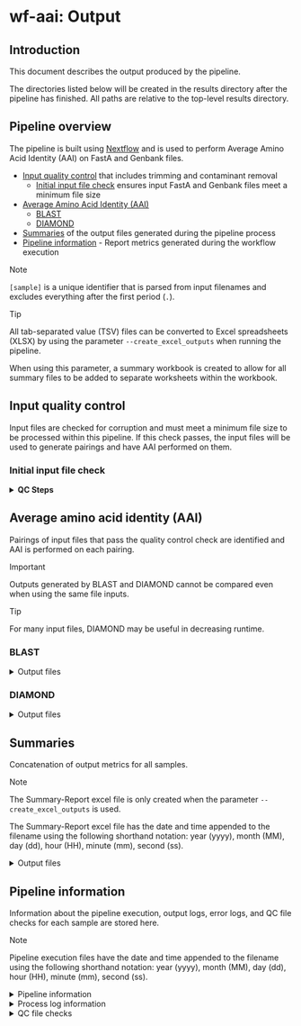 # wf-aai: Output

## Introduction

This document describes the output produced by the pipeline.

The directories listed below will be created in the results directory after the pipeline has finished. All paths are relative to the top-level results directory.

## Pipeline overview

The pipeline is built using [Nextflow](https://www.nextflow.io/) and is used to perform Average Amino Acid Identity (AAI) on FastA and Genbank files.

- [Input quality control](#input-quality-control) that includes trimming and contaminant removal
  - [Initial input file check](#initial-input-file-check) ensures input FastA and Genbank files meet a minimum file size
- [Average Amino Acid Identity (AAI)](#average-amino-acid-identity-aai)
  - [BLAST](#blast)
  - [DIAMOND](#diamond)
- [Summaries](#summaries) of the output files generated during the pipeline process
- [Pipeline information](#pipeline-information) - Report metrics generated during the workflow execution

> [!NOTE]
> `[sample]` is a unique identifier that is parsed from input filenames and excludes everything after the first period (`.`).

> [!TIP]
> All tab-separated value (TSV) files can be converted to Excel spreadsheets (XLSX) by using the parameter `--create_excel_outputs` when running the pipeline.
>
> When using this parameter, a summary workbook is created to allow for all summary files to be added to separate worksheets within the workbook.

## Input quality control

Input files are checked for corruption and must meet a minimum file size to be processed within this pipeline. If this check passes, the input files will be used to generate pairings and have AAI performed on them.

### Initial input file check

<details markdown="1">
<summary><strong>QC Steps</strong></summary>

- Input files are checked to ensure that they meet a minimum file size to be processed within this pipeline `[Default: 45k]`. This is to prevent unusually small input sets from wasting compute time processing data that will not yield usable results.

</details>

## Average amino acid identity (AAI)

Pairings of input files that pass the quality control check are identified and AAI is performed on each pairing.

> [!IMPORTANT]
> Outputs generated by BLAST and DIAMOND cannot be compared even when using the same file inputs.

> [!TIP]
> For many input files, DIAMOND may be useful in decreasing runtime.

### BLAST

<details markdown="1">
<summary>Output files</summary>

- `AAI/BLAST`
  - `pairs.[tsv,xlsx]`: List of all pairings to be performed.
  - `queries.[tsv,xlsx]`: List of query proteome(s) `(query vs reference panel workflow)`.
  - `references.[tsv,xlsx]`: List of reference proteomes `(query vs reference panel workflow)`.
  - `proteomes.[tsv,xlsx]`: List of input proteomes that passed quality control checks `(all vs all workflow)`.
- `AAI/BLAST/[pair1]-[pair2]`
  - `aai.[pair2],[pair1].stats.tab`: AAI summary of each pair, including the combined bidirectional AAI.
  - `blastp.[pair2],[pair1].tab`: BLAST output of each fragment of [pair2] vs reference [pair1].
  - `blastp.[pair1],[pair2].tab`: BLAST output of each fragment of [pair1] vs reference [pair2].
  - `blastp.[pair2],[pair1].filt.tab`: Filtered BLAST output.
  - `blastp.[pair2],[pair1].filt.two-way.tab`: Filtered bidirectional BLAST output.

</details>

### DIAMOND

<details markdown="1">
<summary>Output files</summary>

- `AAI/DIAMOND`
  - `pairs.[tsv,xlsx]`: List of all pairings to be performed
  - `queries.[tsv,xlsx]`: List of query proteome(s) `(query vs reference panel workflow)`
  - `references.[tsv,xlsx]`: List of reference proteomes `(query vs reference panel workflow)`
  - `proteomes.[tsv,xlsx]`: List of input proteomes that passed quality control checks `(all vs all workflow)`
- `AAI/DIAMOND/[pair1]-[pair2]`
  - `aai.[pair2],[pair1].stats.tab`: AAI summary of each pair, including the combined bidirectional AAI.
  - `diamond.[pair2],[pair1].tab`: DIAMOND output of each fragment of [pair2] vs reference [pair1].
  - `diamond.[pair1],[pair2].tab`: DIAMOND output of each fragment of [pair1] vs reference [pair2].
  - `diamond.[pair2],[pair1].filt.tab`: Filtered DIAMOND output.
  - `diamond.[pair2],[pair1].filt.two-way.tab`: Filtered bidirectional DIAMOND output.

</details>

## Summaries

Concatenation of output metrics for all samples.

> [!NOTE]
> The Summary-Report excel file is only created when the parameter `--create_excel_outputs` is used.
>
> The Summary-Report excel file has the date and time appended to the filename using the following shorthand notation: year (yyyy), month (MM), day (dd), hour (HH), minute (mm), second (ss).

<details markdown="1">
<summary>Output files</summary>

- `Summaries/`
  - `Summary.AAI.[tsv,xlsx]`: Summary of AAI results for all samples.
  - `Summary.POCP.[tsv,xlsx]`: Summary of POCP results for all samples (non-default option).
  - `Summary.QC_File_Checks.[tsv,xlsx]`: Summary of all QC file checks detailing if a sample passes or fails each process.
  - `Summary.Proteins_Per_Proteome.[tsv,xlsx]`: Summary of the number of proteins for each input proteome.
  - `Summary-Report_yyyy-MM-dd_HH-mm-ss.xlsx`: Excel workbook where each file in the Summaries directory is added to a separate worksheet within the workbook.

</details>

## Pipeline information

Information about the pipeline execution, output logs, error logs, and QC file checks for each sample are stored here.

> [!NOTE]
> Pipeline execution files have the date and time appended to the filename using the following shorthand notation: year (yyyy), month (MM), day (dd), hour (HH), minute (mm), second (ss).

<details markdown="1">
<summary>Pipeline information</summary>

- `pipeline_info/`
  - `software_versions.yml`: Summary of the software packages used in each process and their version information.
  - `nextflow_log.[job_id].txt`: Execution log file produced by Nextflow.
  - `AAI_[num_of_samples].o[job_id]`: Output log file produced by the job scheduler.
  - `AAI_[num_of_samples].e[job_id]`: Error log file produced by the job scheduler.
  - `pipeline_dag_yyyy-MM-dd_HH-mm-ss.html`: Direct acrylic graph (DAG) image of the workflow that gives a visual representation of how each process connects to each other.
  - `execution_trace_yyyy-MM-dd_HH-mm-ss.txt`: Text-based summary report detailing the work directory hash, runtime, CPU usage, memory usage, etc. for each process.
  - `execution_report_yyyy-MM-dd_HH-mm-ss.html`: Summary report of all processes, including processes that passed/failed, resource usage, etc.
  - `execution_timeline_yyyy-MM-dd_HH-mm-ss.html`: Summary report detailing the runtime and memory usage of each process.
  -

</details>

<details markdown="1">
<summary>Process log information</summary>

- `pipeline_info/process_logs/`
  - `[sample].[process].command.out`: Output log file for each sample in each process.
  - `[sample].[process].command.err`: Error log file for each sample in each process.

</details>

<details markdown="1">
<summary>QC file checks</summary>

- `pipeline_info/qc_file_checks/`
  - `[sample].Initial_Input_File.[tsv,xlsx]`: Details if input FastA or Genbank file meet the minimum file size criteria for the pipeline `[Default: 45k]`.

</details>
